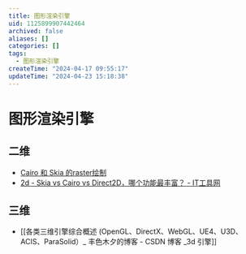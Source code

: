 ```yaml
---
title: 图形渲染引擎
uid: 1125899907442464
archived: false
aliases: []
categories: []
tags:
  - 图形渲染引擎
createTime: "2024-04-17 09:55:17"
updateTime: "2024-04-23 15:18:38"
---
```


# 图形渲染引擎

## 二维

- [Cairo 和 Skia 的raster绘制](http://www.funwoow.com/cairo-skia-raster/)
- [2d - Skia vs Cairo vs Direct2D，哪个功能最丰富？ - IT工具网](https://www.coder.work/article/6749651)

## 三维

- [[各类三维引擎综合概述 (OpenGL、DirectX、WebGL、UE4、U3D、ACIS、ParaSolid）_ 丰色木夕的博客 - CSDN 博客 _3d 引擎]]
